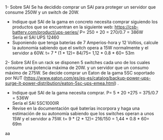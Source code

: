 1- Sobre SAI
Se ha decidido comprar un SAI para proteger un servidor que consume 250W y un switch
de 20W.
- Indique qué SAI de la gama en concreto necesita comprar siguiendo los productos
que se encuentran en la siguiente web: https://csb-battery.com/product/ups-series/
P= 250 + 20 = 270/0.7 = 386W   
Sería el SAI UPS 12460 
-  Suponiendo que tenga baterías de 7 Amperios-hora y 12 Voltios, calcule la
autonomía sabiendo que el switch opera a 15W normalmente y el servidor a 60W.
t= 7 * (1 * 12)= 84/75= 1,12 * 0.8 * 60= 53m

2- Sobre SAI
En un rack se disponen 5 switches cada uno de los cuales consume una potencia máxima
de 20W. y un servidor que un consumo máximo de 275W. Se decide comprar un Eaton de la
gama 5SC soportado por NUT
(https://www.eaton.com/es/es-es/catalog/backup-power-ups-surge-it-power-distribution/eaton-5sc-ups-emea.html) .
- Indique qué SAI de la gama necesita comprar.
P= 5 * 20 +275 = 375/0.7 = 536W   
Sería el SAI 5SC1000IR 
- Revise en la documentación qué baterías incorpora y haga una estimación de su
autonomía sabiendo que los switches operan a unos 15W y el servidor a 75W.
t= 9 * (2 * 12)= 216/150 = 1,44 * 0.8 * 60= 69m

aa
